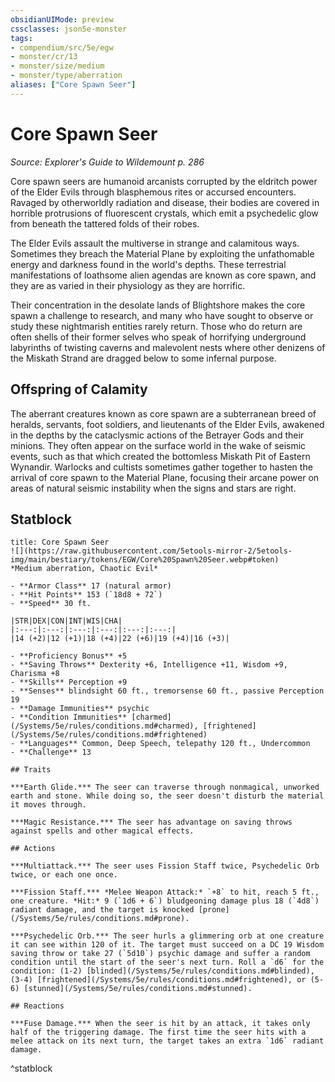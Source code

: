 ```yaml
---
obsidianUIMode: preview
cssclasses: json5e-monster
tags:
- compendium/src/5e/egw
- monster/cr/13
- monster/size/medium
- monster/type/aberration
aliases: ["Core Spawn Seer"]
---
```

# Core Spawn Seer
*Source: Explorer's Guide to Wildemount p. 286*  

Core spawn seers are humanoid arcanists corrupted by the eldritch power of the Elder Evils through blasphemous rites or accursed encounters. Ravaged by otherworldly radiation and disease, their bodies are covered in horrible protrusions of fluorescent crystals, which emit a psychedelic glow from beneath the tattered folds of their robes.

The Elder Evils assault the multiverse in strange and calamitous ways. Sometimes they breach the Material Plane by exploiting the unfathomable energy and darkness found in the world's depths. These terrestrial manifestations of loathsome alien agendas are known as core spawn, and they are as varied in their physiology as they are horrific.

Their concentration in the desolate lands of Blightshore makes the core spawn a challenge to research, and many who have sought to observe or study these nightmarish entities rarely return. Those who do return are often shells of their former selves who speak of horrifying underground labyrinths of twisting caverns and malevolent nests where other denizens of the Miskath Strand are dragged below to some infernal purpose.

## Offspring of Calamity

The aberrant creatures known as core spawn are a subterranean breed of heralds, servants, foot soldiers, and lieutenants of the Elder Evils, awakened in the depths by the cataclysmic actions of the Betrayer Gods and their minions. They often appear on the surface world in the wake of seismic events, such as that which created the bottomless Miskath Pit of Eastern Wynandir. Warlocks and cultists sometimes gather together to hasten the arrival of core spawn to the Material Plane, focusing their arcane power on areas of natural seismic instability when the signs and stars are right.

## Statblock

```ad-statblock
title: Core Spawn Seer
![](https://raw.githubusercontent.com/5etools-mirror-2/5etools-img/main/bestiary/tokens/EGW/Core%20Spawn%20Seer.webp#token)
*Medium aberration, Chaotic Evil*

- **Armor Class** 17 (natural armor)
- **Hit Points** 153 (`18d8 + 72`)
- **Speed** 30 ft.

|STR|DEX|CON|INT|WIS|CHA|
|:---:|:---:|:---:|:---:|:---:|:---:|
|14 (+2)|12 (+1)|18 (+4)|22 (+6)|19 (+4)|16 (+3)|

- **Proficiency Bonus** +5
- **Saving Throws** Dexterity +6, Intelligence +11, Wisdom +9, Charisma +8
- **Skills** Perception +9
- **Senses** blindsight 60 ft., tremorsense 60 ft., passive Perception 19
- **Damage Immunities** psychic
- **Condition Immunities** [charmed](/Systems/5e/rules/conditions.md#charmed), [frightened](/Systems/5e/rules/conditions.md#frightened)
- **Languages** Common, Deep Speech, telepathy 120 ft., Undercommon
- **Challenge** 13

## Traits

***Earth Glide.*** The seer can traverse through nonmagical, unworked earth and stone. While doing so, the seer doesn't disturb the material it moves through.

***Magic Resistance.*** The seer has advantage on saving throws against spells and other magical effects.

## Actions

***Multiattack.*** The seer uses Fission Staff twice, Psychedelic Orb twice, or each one once.

***Fission Staff.*** *Melee Weapon Attack:* `+8` to hit, reach 5 ft., one creature. *Hit:* 9 (`1d6 + 6`) bludgeoning damage plus 18 (`4d8`) radiant damage, and the target is knocked [prone](/Systems/5e/rules/conditions.md#prone).

***Psychedelic Orb.*** The seer hurls a glimmering orb at one creature it can see within 120 of it. The target must succeed on a DC 19 Wisdom saving throw or take 27 (`5d10`) psychic damage and suffer a random condition until the start of the seer's next turn. Roll a `d6` for the condition: (1-2) [blinded](/Systems/5e/rules/conditions.md#blinded), (3-4) [frightened](/Systems/5e/rules/conditions.md#frightened), or (5-6) [stunned](/Systems/5e/rules/conditions.md#stunned).

## Reactions

***Fuse Damage.*** When the seer is hit by an attack, it takes only half of the triggering damage. The first time the seer hits with a melee attack on its next turn, the target takes an extra `1d6` radiant damage.
```
^statblock